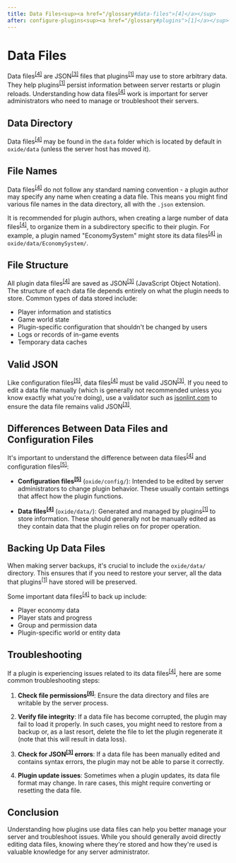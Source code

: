 ```yaml
---
title: Data Files<sup><a href="/glossary#data-files">[4]</a></sup>
after: configure-plugins<sup><a href="/glossary#plugins">[1]</a></sup>
---
```


# Data Files

Data files<sup><a href="/glossary#data-files">[4]</a></sup> are JSON<sup><a href="/glossary#json">[3]</a></sup> files that plugins<sup><a href="/glossary#plugins">[1]</a></sup> may use to store arbitrary data. They help plugins<sup><a href="/glossary#plugins">[1]</a></sup> persist information between server restarts or plugin reloads. Understanding how data files<sup><a href="/glossary#data-files">[4]</a></sup> work is important for server administrators who need to manage or troubleshoot their servers.

## Data Directory

Data files<sup><a href="/glossary#data-files">[4]</a></sup> may be found in the `data` folder which is located by default in `oxide/data` (unless the server host has moved it).

## File Names

Data files<sup><a href="/glossary#data-files">[4]</a></sup> do not follow any standard naming convention - a plugin author may specify any name when creating a data file. This means you might find various file names in the data directory, all with the `.json` extension.

It is recommended for plugin authors, when creating a large number of data files<sup><a href="/glossary#data-files">[4]</a></sup>, to organize them in a subdirectory specific to their plugin. For example, a plugin named "EconomySystem" might store its data files<sup><a href="/glossary#data-files">[4]</a></sup> in `oxide/data/EconomySystem/`.

## File Structure

All plugin data files<sup><a href="/glossary#data-files">[4]</a></sup> are saved as JSON<sup><a href="/glossary#json">[3]</a></sup> (JavaScript Object Notation). The structure of each data file depends entirely on what the plugin needs to store. Common types of data stored include:

- Player information and statistics
- Game world state
- Plugin-specific configuration that shouldn't be changed by users
- Logs or records of in-game events
- Temporary data caches

## Valid JSON

Like configuration files<sup><a href="/glossary#config-files">[5]</a></sup>, data files<sup><a href="/glossary#data-files">[4]</a></sup> must be valid JSON<sup><a href="/glossary#json">[3]</a></sup>. If you need to edit a data file manually (which is generally not recommended unless you know exactly what you're doing), use a validator such as [jsonlint.com](https://jsonlint.com) to ensure the data file remains valid JSON<sup><a href="/glossary#json">[3]</a></sup>.

## Differences Between Data Files and Configuration Files

It's important to understand the difference between data files<sup><a href="/glossary#data-files">[4]</a></sup> and configuration files<sup><a href="/glossary#config-files">[5]</a></sup>:

- **Configuration files<sup><a href="/glossary#config-files">[5]</a></sup>** (`oxide/config/`): Intended to be edited by server administrators to change plugin behavior. These usually contain settings that affect how the plugin functions.

- **Data files<sup><a href="/glossary#data-files">[4]</a></sup>** (`oxide/data/`): Generated and managed by plugins<sup><a href="/glossary#plugins">[1]</a></sup> to store information. These should generally not be manually edited as they contain data that the plugin relies on for proper operation.

## Backing Up Data Files

When making server backups, it's crucial to include the `oxide/data/` directory. This ensures that if you need to restore your server, all the data that plugins<sup><a href="/glossary#plugins">[1]</a></sup> have stored will be preserved.

Some important data files<sup><a href="/glossary#data-files">[4]</a></sup> to back up include:

- Player economy data
- Player stats and progress
- Group and permission data
- Plugin-specific world or entity data

## Troubleshooting

If a plugin is experiencing issues related to its data files<sup><a href="/glossary#data-files">[4]</a></sup>, here are some common troubleshooting steps:

1. **Check file permissions<sup><a href="/glossary#permissions">[6]</a></sup>**: Ensure the data directory and files are writable by the server process.

2. **Verify file integrity**: If a data file has become corrupted, the plugin may fail to load it properly. In such cases, you might need to restore from a backup or, as a last resort, delete the file to let the plugin regenerate it (note that this will result in data loss).

3. **Check for JSON<sup><a href="/glossary#json">[3]</a></sup> errors**: If a data file has been manually edited and contains syntax errors, the plugin may not be able to parse it correctly.

4. **Plugin update issues**: Sometimes when a plugin updates, its data file format may change. In rare cases, this might require converting or resetting the data file.

## Conclusion

Understanding how plugins use data files can help you better manage your server and troubleshoot issues. While you should generally avoid directly editing data files, knowing where they're stored and how they're used is valuable knowledge for any server administrator.

